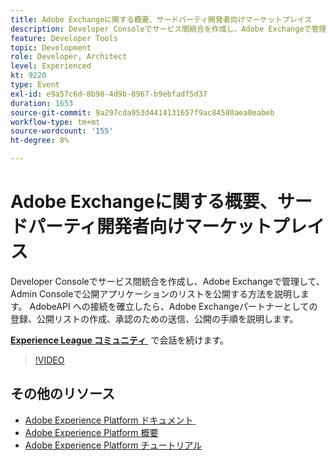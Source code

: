 ```yaml
---
title: Adobe Exchangeに関する概要、サードパーティ開発者向けマーケットプレイス
description: Developer Consoleでサービス間統合を作成し、Adobe Exchangeで管理して、Admin Consoleで公開アプリケーションのリストを公開する方法を説明します。 AdobeAPI への接続を確立したら、Adobe Exchangeパートナーとしての登録、公開リストの作成、承認のための送信、公開の手順を説明します。
feature: Developer Tools
topic: Development
role: Developer, Architect
level: Experienced
kt: 9220
type: Event
exl-id: e9a57c6d-8b98-4d9b-8967-b9ebfadf5d37
duration: 1653
source-git-commit: 9a297cda953d4414131657f9ac84580aea0eabeb
workflow-type: tm+mt
source-wordcount: '155'
ht-degree: 8%

---
```


# Adobe Exchangeに関する概要、サードパーティ開発者向けマーケットプレイス

Developer Consoleでサービス間統合を作成し、Adobe Exchangeで管理して、Admin Consoleで公開アプリケーションのリストを公開する方法を説明します。 AdobeAPI への接続を確立したら、Adobe Exchangeパートナーとしての登録、公開リストの作成、承認のための送信、公開の手順を説明します。

**[Experience League コミュニティ &#x200B;](https://adobe.ly/3ooiltm)** で会話を続けます。

>[!VIDEO](https://video.tv.adobe.com/v/337841/?quality=12&learn=on&hidetitle=true)

## その他のリソース

- [Adobe Experience Platform ドキュメント &#x200B;](https://experienceleague.adobe.com/docs/experience-platform.html?lang=ja)
- [Adobe Experience Platform 概要](https://experienceleague.adobe.com/docs/experience-platform/landing/home.html?lang=ja)
- [Adobe Experience Platform チュートリアル](https://experienceleague.adobe.com/docs/platform-learn/tutorials/overview.html?lang=ja)
